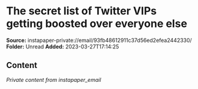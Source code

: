 # The secret list of Twitter VIPs getting boosted over everyone else

**Source:** instapaper-private://email/93fb48612911c37d56ed2efea2442330/
**Folder:** Unread
**Added:** 2023-03-27T17:14:25




## Content
*Private content from instapaper_email*
